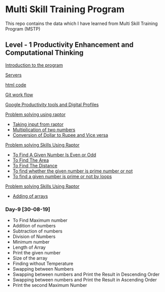 # Multi Skill Training Program
This repo contains the data which I have learned from Multi Skill Training Program (MSTP)

## Level - 1 Productivity Enhancement and Computational Thinking


[Introduction to the program](https://sites.google.com/view/17nm5a0202-mstp-level1/mstp-program/day-1)

[Servers](https://sites.google.com/view/17nm5a0202-mstp-level1/mstp-program/day-2)

[html code](https://sites.google.com/view/17nm5a0202-mstp-level1/mstp-program/day-3)

[Git work flow](https://sites.google.com/view/17nm5a0202-mstp-level1/mstp-program/day-4)

[Google Productivity tools and Digital Profiles](https://sites.google.com/view/17nm5a0202-mstp-level1/mstp-program/day-5)

[Problem solving using raptor](https://sites.google.com/view/17nm5a0202-mstp-level1/mstp-program/day-6)
- [Taking input from raptor](https://github.com/Laxmi-Lahari/MSTP/blob/master/Level%20-%201%20Productivity%20Enhancement%20and%20Computational%20Thinking/name.rap)
- [Multiplication of two numbers](https://github.com/Laxmi-Lahari/MSTP/blob/master/Level%20-%201%20Productivity%20Enhancement%20and%20Computational%20Thinking/multiplication.rap)
- [Conversion of Dollar to Rupee and Vice versa](https://github.com/Laxmi-Lahari/MSTP/blob/master/Level%20-%201%20Productivity%20Enhancement%20and%20Computational%20Thinking/dollor%20to%20rupee%20conversion.rap)

[Problem solving Skills Using Raptor](https://sites.google.com/view/17nm5a0202-mstp-level1/mstp-program/day-7)
 - [To Find A Given Number Is Even or Odd](https://github.com/Laxmi-Lahari/MSTP/blob/master/Level%20-%201%20Productivity%20Enhancement%20and%20Computational%20Thinking/even%20or%20odd.rap)
 - [To Find The Area ](https://github.com/Laxmi-Lahari/MSTP/blob/master/Level%20-%201%20Productivity%20Enhancement%20and%20Computational%20Thinking/AREA.rap)
 - [To Find The Distance](https://github.com/Laxmi-Lahari/MSTP/blob/master/Level%20-%201%20Productivity%20Enhancement%20and%20Computational%20Thinking/distance.rap)
 - [To find whether the given number is prime number or not](https://github.com/Laxmi-Lahari/MSTP/blob/master/Level%20-%201%20Productivity%20Enhancement%20and%20Computational%20Thinking/prime%20or%20not.rap)
 - [To find a given number is prime or not by loops](https://github.com/Laxmi-Lahari/MSTP/blob/master/Level%20-%201%20Productivity%20Enhancement%20and%20Computational%20Thinking/check%20prime%20no%20by%20loops.rap)

[Problem solving Skills Using Raptor](https://sites.google.com/view/17nm5a0202-mstp-level1/mstp-program/day-8)
  - [Adding of arrays](https://github.com/Laxmi-Lahari/MSTP/blob/master/Level%20-%201%20Productivity%20Enhancement%20and%20Computational%20Thinking/add%20arerays.rap)
  
  
### Day-9 [30-08-19]

- To Find Maximum number 
- Addition of numbers
- Subtraction of numbers
- Division of Numbers
- Minimum number 
- Length of Array
- Print the given number
- Size of the array
- Finding without Temperature
- Swapping between Numbers
- Swapping between numbers and Print the Result in Descending Order
- Swapping between numbers and Print the Result in Ascending Order
- Print the second Maximum Number
